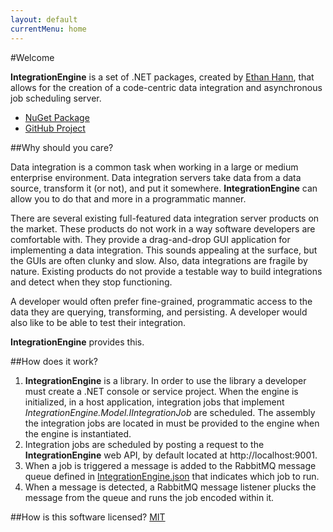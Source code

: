 ```yaml
---
layout: default
currentMenu: home
---
```


#Welcome

__IntegrationEngine__ is a set of .NET packages, created by [Ethan Hann](http://ethanhann.com), that allows for the 
creation of a code-centric data integration and asynchronous job scheduling server.

- [NuGet Package](https://www.nuget.org/packages/IntegrationEngine)
- [GitHub Project](https://github.com/ethanhann/IntegrationEngine)

##Why should you care?

Data integration is a common task when working in a large or medium enterprise environment.
Data integration servers take data from a data source, transform it (or not), and put it somewhere. 
__IntegrationEngine__ can allow you to do that and more in a programmatic manner.

There are several existing full-featured data integration server products on the market.
These products do not work in a way software developers are comfortable with.
They provide a drag-and-drop GUI application for implementing a data integration.
This sounds appealing at the surface, but the GUIs are often clunky and slow.
Also, data integrations are fragile by nature. 
Existing products do not provide a testable way to build integrations and detect when they stop functioning.

A developer would often prefer fine-grained, programmatic access to the data they are querying, transforming, and persisting.
A developer would also like to be able to test their integration.

__IntegrationEngine__ provides this.

##How does it work?
 
1. __IntegrationEngine__ is a library. In order to use the library a developer must create a .NET console or service project.
When the engine is initialized, in a host application, integration jobs that implement 
_IntegrationEngine.Model.IIntegrationJob_ are scheduled. 
The assembly the integration jobs are located in must be provided to the engine when the engine is instantiated.
1. Integration jobs are scheduled by posting a request to the __IntegrationEngine__ web API, 
by default located at http://localhost:9001.
1. When a job is triggered a message is added to the RabbitMQ message queue defined in [IntegrationEngine.json](configuration.html) that indicates which job to run.
1. When a message is detected, a RabbitMQ message listener plucks the message from the queue and runs the job encoded within it.

##How is this software licensed?
[MIT](https://github.com/ethanhann/IntegrationEngine/blob/master/LICENSE)

